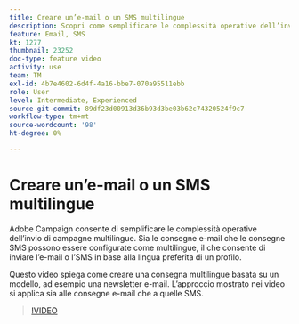 ```yaml
---
title: Creare un’e-mail o un SMS multilingue
description: Scopri come semplificare le complessità operative dell’invio di campagne multilingue.
feature: Email, SMS
kt: 1277
thumbnail: 23252
doc-type: feature video
activity: use
team: TM
exl-id: 4b7e4602-6d4f-4a16-bbe7-070a95511ebb
role: User
level: Intermediate, Experienced
source-git-commit: 89df23d00913d36b93d3be03b62c74320524f9c7
workflow-type: tm+mt
source-wordcount: '98'
ht-degree: 0%

---
```


# Creare un’e-mail o un SMS multilingue

Adobe Campaign consente di semplificare le complessità operative dell’invio di campagne multilingue. Sia le consegne e-mail che le consegne SMS possono essere configurate come multilingue, il che consente di inviare l’e-mail o l’SMS in base alla lingua preferita di un profilo.

Questo video spiega come creare una consegna multilingue basata su un modello, ad esempio una newsletter e-mail. L’approccio mostrato nei video si applica sia alle consegne e-mail che a quelle SMS.

>[!VIDEO](https://video.tv.adobe.com/v/23252?quality=12&learn=on)
